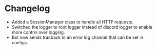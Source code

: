# Changelog
- Added a SessionManager class to handle all HTTP requests.
- Switched the logger to root logger instead of discord logger to enable more control over logging.
- Bot now sends tracback to an error log channel that can be set in configs.